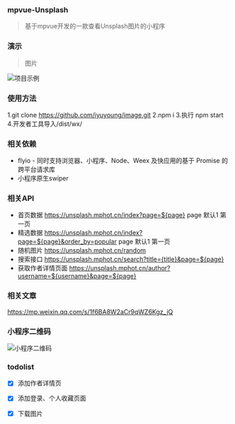 ### mpvue-Unsplash

> 基于mpvue开发的一款查看Unsplash图片的小程序

### 演示

> 图片

![项目示例]()

### 使用方法
1.git clone https://github.com/iyuyoung/image.git
2.npm i
3.执行 npm start
4.开发者工具导入/dist/wx/


### 相关依赖

* flyio - 同时支持浏览器、小程序、Node、Weex 及快应用的基于 Promise 的跨平台请求库
* 小程序原生swiper

### 相关API

* 首页数据 https://unsplash.mphot.cn/index?page=${page} page 默认1 第一页
* 精选数据 https://unsplash.mphot.cn/index?page=${page}&order_by=popular page 默认1 第一页
* 随机图片 https://unsplash.mphot.cn/random
* 搜索接口 https://unsplash.mphot.cn/search?title={title}&page=${page}
* 获取作者详情页面 https://unsplash.mphot.cn/author?username=${username}&page=${page}


### 相关文章

https://mp.weixin.qq.com/s/1f6BA8W2aCr9qWZ6Kgz_jQ


### 小程序二维码

![小程序二维码](https://user-images.githubusercontent.com/8666861/54965038-c97d2500-4fa9-11e9-9ba3-883843c53f5e.jpg)

### todolist

- [x] 添加作者详情页
- [x] 添加登录、个人收藏页面
- [x] 下载图片

